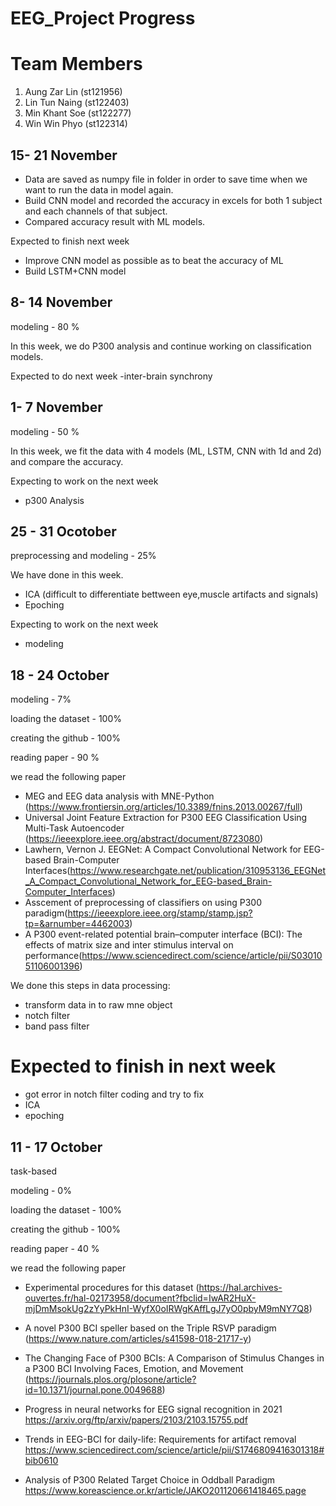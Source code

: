 # EEG_Project Progress

# Team Members
1. Aung Zar Lin (st121956)
2. Lin Tun Naing (st122403)
3. Min Khant Soe (st122277)
4. Win Win Phyo (st122314)

## 15- 21 November
- Data are saved as numpy file in folder in order to save time when we want to run the data in model again.
- Build CNN model and recorded the accuracy in excels for both 1 subject and each channels of that subject.
- Compared accuracy result with ML models.


Expected to finish next week
- Improve CNN model as possible as to beat the accuracy of ML
- Build LSTM+CNN model

## 8- 14 November

modeling - 80 %

In this week, we do P300 analysis and continue working on classification models.

Expected to do next week
-inter-brain synchrony


## 1- 7 November

modeling - 50 %

In this week, we fit the data with 4 models (ML, LSTM, CNN with 1d and 2d) and compare the accuracy.

Expecting to work on the next week
- p300 Analysis

## 25 - 31 Ocotober

preprocessing and modeling - 25%

We have done in this week.
- ICA (difficult to differentiate bettween eye,muscle artifacts and signals)
- Epoching

Expecting to work on the next week
- modeling
## 18 - 24 October
modeling - 7%

loading the dataset - 100%

creating the github - 100%

reading paper - 90 % 

we read the following paper

 - MEG and EEG data analysis with MNE-Python (https://www.frontiersin.org/articles/10.3389/fnins.2013.00267/full)
 - Universal Joint Feature Extraction for P300 EEG Classification Using Multi-Task Autoencoder (https://ieeexplore.ieee.org/abstract/document/8723080)
 - Lawhern, Vernon J. EEGNet: A Compact Convolutional Network for EEG-based Brain-Computer Interfaces(https://www.researchgate.net/publication/310953136_EEGNet_A_Compact_Convolutional_Network_for_EEG-based_Brain-Computer_Interfaces)
 - Asscement of preprocessing of classifiers on using P300 paradigm(https://ieeexplore.ieee.org/stamp/stamp.jsp?tp=&arnumber=4462003)
 - A P300 event-related potential brain–computer interface (BCI): The effects of matrix size and inter stimulus interval on performance(https://www.sciencedirect.com/science/article/pii/S0301051106001396)

We done this steps in data processing:
  - transform data in to raw mne object
  - notch filter 
  - band pass filter
      
# Expected to finish in next week
  - got error in notch filter coding and try to fix
  - ICA
  - epoching
## 11 - 17 October

task-based

modeling - 0%

loading the dataset - 100%

creating the github - 100%

reading paper - 40 % 

we read the following paper 
  - Experimental procedures for this dataset (https://hal.archives-ouvertes.fr/hal-02173958/document?fbclid=IwAR2HuX-mjDmMsokUg2zYyPkHnI-WyfX0oIRWgKAffLgJ7yO0pbyM9mNY7Q8) 
  - A novel P300 BCI speller based on the Triple RSVP paradigm (https://www.nature.com/articles/s41598-018-21717-y)
  - The Changing Face of P300 BCIs: A Comparison of Stimulus Changes in a P300 BCI Involving Faces, Emotion, and Movement (https://journals.plos.org/plosone/article?id=10.1371/journal.pone.0049688)
  - Progress in neural networks for EEG signal recognition in 2021
https://arxiv.org/ftp/arxiv/papers/2103/2103.15755.pdf 

  - Trends in EEG-BCI for daily-life: Requirements for artifact removal
https://www.sciencedirect.com/science/article/pii/S1746809416301318#bib0610

 - Analysis of P300 Related Target Choice in Oddball Paradigm
https://www.koreascience.or.kr/article/JAKO201120661418465.page



